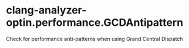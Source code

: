 # clang-analyzer-optin.performance.GCDAntipattern

Check for performance anti-patterns when using Grand Central Dispatch
